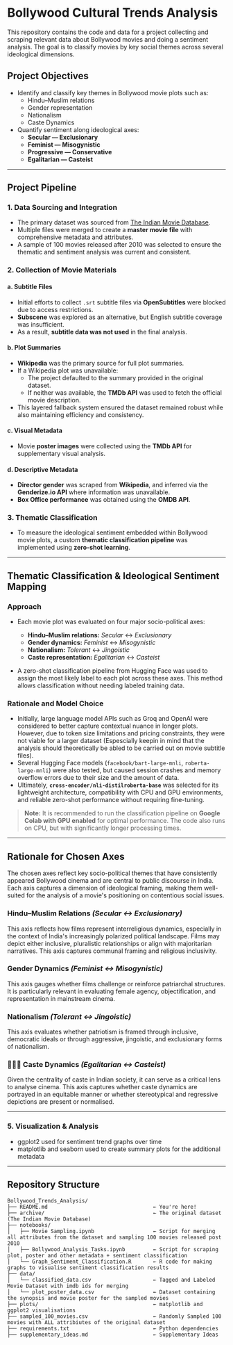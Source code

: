 # Bollywood Cultural Trends Analysis

This repository contains the code and data for a project collecting and scraping relevant data about Bollywood movies and doing a sentiment analysis. The goal is to classify movies by key social themes across several ideological dimensions.

## Project Objectives

- Identify and classify key themes in Bollywood movie plots such as:
  - Hindu–Muslim relations
  - Gender representation
  - Nationalism
  - Caste Dynamics 
- Quantify sentiment along ideological axes:
  - **Secular — Exclusionary**
  - **Feminist — Misogynistic**
  - **Progressive — Conservative**
  - **Egalitarian — Casteist**

---

## Project Pipeline

### 1. Data Sourcing and Integration
- The primary dataset was sourced from [The Indian Movie Database](https://www.kaggle.com/datasets/pncnmnp/the-indian-movie-database).
- Multiple files were merged to create a **master movie file** with comprehensive metadata and attributes.
- A sample of 100 movies released after 2010 was selected to ensure the thematic and sentiment analysis was current and consistent.

### 2. Collection of Movie Materials

#### a. Subtitle Files
- Initial efforts to collect `.srt` subtitle files via **OpenSubtitles** were blocked due to access restrictions.
- **Subscene** was explored as an alternative, but English subtitle coverage was insufficient.
- As a result, **subtitle data was not used** in the final analysis.

#### b. Plot Summaries
- **Wikipedia** was the primary source for full plot summaries.
- If a Wikipedia plot was unavailable:
  - The project defaulted to the summary provided in the original dataset.
  - If neither was available, the **TMDb API** was used to fetch the official movie description.
- This layered fallback system ensured the dataset remained robust while also maintaining efficiency and consistency.

#### c. Visual Metadata
- Movie **poster images** were collected using the **TMDb API** for supplementary visual analysis.

#### d. Descriptive Metadata
- **Director gender** was scraped from **Wikipedia**, and inferred via the **Genderize.io API** where information was unavailable.
- **Box Office performance** was obtained using the **OMDB API**.

### 3. Thematic Classification 
- To measure the ideological sentiment embedded within Bollywood movie plots, a custom **thematic classification pipeline** was implemented using **zero-shot learning**.

---

## Thematic Classification & Ideological Sentiment Mapping


### Approach

- Each movie plot was evaluated on four major socio-political axes:
  - **Hindu–Muslim relations:** *Secular* ↔ *Exclusionary*
  - **Gender dynamics:** *Feminist* ↔ *Misogynistic*
  - **Nationalism:** *Tolerant* ↔ *Jingoistic*
  - **Caste representation:** *Egalitarian* ↔ *Casteist*

- A zero-shot classification pipeline from Hugging Face was used to assign the most likely label to each plot across these axes. This method allows classification without needing labeled training data.

### Rationale and Model Choice

- Initially, large language model APIs such as Groq and OpenAI were considered to better capture contextual nuance in longer plots. However, due to token size limitations and pricing constraints, they were not viable for a larger dataset (Espescially keepin in mind that the analysis should theoretically be abled to be carried out on movie subtitle files).
- Several Hugging Face models (`facebook/bart-large-mnli`, `roberta-large-mnli`) were also tested, but caused session crashes and memory overflow errors due to their size and the amount of data.
- Ultimately, **`cross-encoder/nli-distilroberta-base`** was selected for its lightweight architecture, compatibility with CPU and GPU environments, and reliable zero-shot performance without requiring fine-tuning.

> **Note:** It is recommended to run the classification pipeline on **Google Colab with GPU enabled** for optimal performance. The code also runs on CPU, but with significantly longer processing times.

---
## Rationale for Chosen Axes

The chosen axes reflect key socio-political themes that have consistently appeared  Bollywood cinema and are central to public discourse in India. Each axis captures a dimension of ideological framing, making them well-suited for the analysis of a movie's positioning on contentious social issues.

### Hindu–Muslim Relations *(Secular ↔ Exclusionary)*  
This axis reflects how films represent interreligious dynamics, especially in the context of India's increasingly polarized political landscape. Films may depict either inclusive, pluralistic relationships or align with majoritarian narratives. This axis captures communal framing and religious inclusivity.

### Gender Dynamics *(Feminist ↔ Misogynistic)*  
This axis gauges whether films challenge or reinforce patriarchal structures. It is particularly relevant in evaluating female agency, objectification, and representation in mainstream cinema.

### Nationalism *(Tolerant ↔ Jingoistic)*  
This axis evaluates whether patriotism is framed through inclusive, democratic ideals or through aggressive, jingoistic, and exclusionary forms of nationalism.

### 🧑🏾‍🌾 Caste Dynamics *(Egalitarian ↔ Casteist)*  
Given the centrality of caste in Indian society, it can serve as a critical lens to analyse cinema. This axis captures whether caste dynamics are portrayed in an equitable manner or whether stereotypical and regressive depictions are present or normalised.

---

### 5. **Visualization & Analysis**
- ggplot2 used for sentiment trend graphs over time
- matplotlib and seaborn used to create summary plots for the additional metadata 
---

## Repository Structure

```plaintext
Bollywood_Trends_Analysis/
├── README.md                                  ← You're here!
├── archive/                                   ← The original dataset (The Indian Movie Database)
├── notebooks/
│   ├── Movie Sampling.ipynb                   ← Script for merging all attributes from the dataset and sampling 100 movies released post 2010
│   ├── Bollywood_Analysis_Tasks.ipynb         ← Script for scraping plot, poster and other metadata + sentiment classification 
│   └── Graph_Sentiment_Classification.R       ← R code for making graphs to visualise sentiment classification results 
├── data/
│   └── classified_data.csv                    ← Tagged and Labeled Movie Dataset with imdb ids for merging
│   └── plot_poster_data.csv                   ← Dataset containing the synopsis and movie poster for the sampled movies 
├── plots/                                     ← matplotlib and ggplot2 visualisations
├── sampled_100_movies.csv                     ← Randomly Sampled 100 movies with ALL attribiutes of the original dataset
├── requirements.txt                           ← Python dependencies
├── supplementary_ideas.md                     ← Supplementary Ideas 
